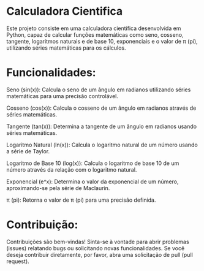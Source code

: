 # Calculadora Cientifica

Este projeto consiste em uma calculadora científica desenvolvida em Python, capaz de calcular funções matemáticas como seno, cosseno, tangente, logaritmos naturais e de base 10, exponenciais e o valor de π (pi), utilizando séries matemáticas para os cálculos.

# Funcionalidades:
Seno (sin(x)): Calcula o seno de um ângulo em radianos utilizando séries matemáticas para uma precisão controlável.

Cosseno (cos(x)): Calcula o cosseno de um ângulo em radianos através de séries matemáticas.

Tangente (tan(x)): Determina a tangente de um ângulo em radianos usando séries matemáticas.

Logaritmo Natural (ln(x)): Calcula o logaritmo natural de um número usando a série de Taylor.

Logaritmo de Base 10 (log(x)): Calcula o logaritmo de base 10 de um número através da relação com o logaritmo natural.

Exponencial (e^x): Determina o valor da exponencial de um número, aproximando-se pela série de Maclaurin.

π (pi): Retorna o valor de π (pi) para uma precisão definida.

# Contribuição:
Contribuições são bem-vindas! Sinta-se à vontade para abrir problemas (issues) relatando bugs ou solicitando novas funcionalidades. Se você deseja contribuir diretamente, por favor, abra uma solicitação de pull (pull request).
